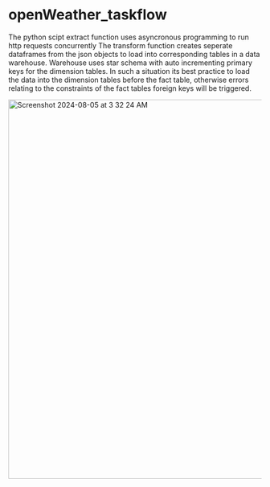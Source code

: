 # openWeather_taskflow

The python scipt extract function uses asyncronous programming to run http requests concurrently
The transform function creates seperate dataframes from the json objects to load into corresponding tables in a data warehouse.
Warehouse uses star schema with auto incrementing primary keys for the dimension tables. In such a situation its best practice to load the data into the dimension tables before the fact table, otherwise errors relating to the constraints of the fact tables foreign keys will be triggered. 

<img width="755" alt="Screenshot 2024-08-05 at 3 32 24 AM" src="https://github.com/user-attachments/assets/79ed8443-f5e3-410c-8ac3-fc70f841ea46">

